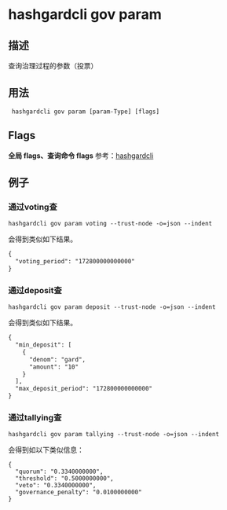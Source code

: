 # hashgardcli gov param

## 描述

查询治理过程的参数（投票）

## 用法

```
 hashgardcli gov param [param-Type] [flags]
```
## Flags

 **全局 flags、查询命令 flags** 参考：[hashgardcli](../README.md)
 

## 例子

### 通过voting查

```shell
hashgardcli gov param voting --trust-node -o=json --indent
```

会得到类似如下结果。

```txt
{
  "voting_period": "172800000000000"
}
```

### 通过deposit查

```shell
hashgardcli gov param deposit --trust-node -o=json --indent
```

会得到类似如下结果。

```txt
{
  "min_deposit": [
    {
      "denom": "gard",
      "amount": "10"
    }
  ],
  "max_deposit_period": "172800000000000"
}
```


### 通过tallying查
```
hashgardcli gov param tallying --trust-node -o=json --indent
```

会得到如以下类似信息：
```
{
  "quorum": "0.3340000000",
  "threshold": "0.5000000000",
  "veto": "0.3340000000",
  "governance_penalty": "0.0100000000"
}
```